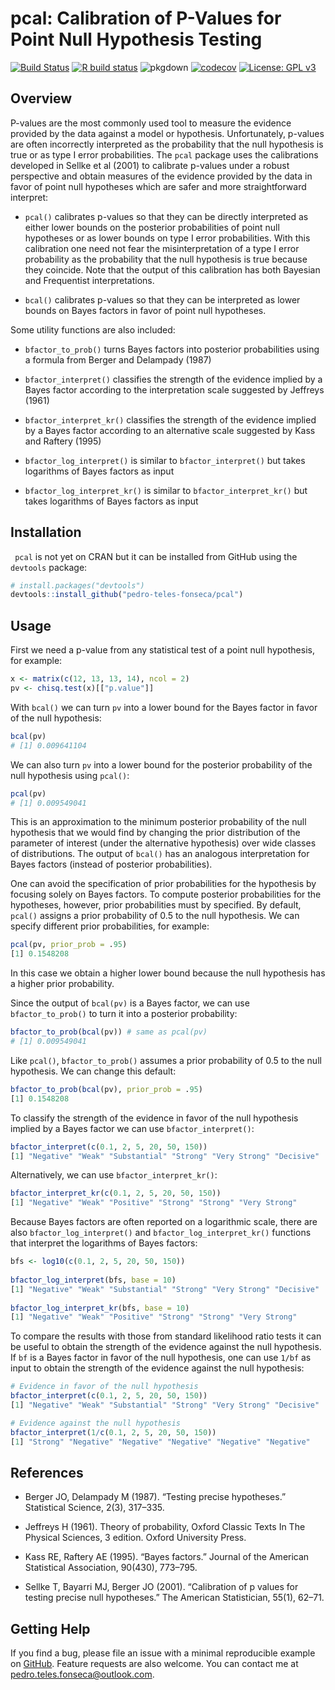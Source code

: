 # pcal: Calibration of P-Values for Point Null Hypothesis Testing

<!-- badges: start -->

[![Build Status](https://travis-ci.org/pedro-teles-fonseca/pcal.svg?branch=master)](https://travis-ci.org/pedro-teles-fonseca/pcal) [![R build status](https://github.com/pedro-teles-fonseca/pcal/workflows/R-CMD-check/badge.svg)](https://github.com/pedro-teles-fonseca/pcal/actions)
![pkgdown](https://github.com/pedro-teles-fonseca/pcal/workflows/pkgdown/badge.svg)
[![codecov](https://codecov.io/gh/pedro-teles-fonseca/pcal/branch/master/graph/badge.svg)](https://codecov.io/gh/pedro-teles-fonseca/pcal)
[![License: GPL v3](https://img.shields.io/badge/License-GPLv3-blue.svg)](https://www.gnu.org/licenses/gpl-3.0)

<!-- badges: end -->

## Overview

P-values are the most commonly used tool to measure the evidence provided by the data against a model or hypothesis. Unfortunately, p-values are often incorrectly interpreted as the probability that the null hypothesis is true or as type I error probabilities. The `pcal` package uses the calibrations developed in Sellke et al (2001) to calibrate p-values under a robust perspective and obtain measures of the evidence provided by the data in favor of point null hypotheses which are safer and more straightforward interpret: 

* `pcal()` calibrates p-values so that they can be directly interpreted as either lower bounds on the posterior probabilities of point null hypotheses or as lower bounds on type I error probabilities. With this calibration one need not fear the misinterpretation of a type I error probability as the probability that the null hypothesis is true because they coincide. Note that the output of this calibration has both Bayesian and Frequentist interpretations.
   
* `bcal()` calibrates p-values so that they can be interpreted as lower bounds on Bayes factors in favor of point null hypotheses.

Some utility functions are also included:

* `bfactor_to_prob()` turns Bayes factors into posterior probabilities using a formula from Berger and Delampady (1987)
  
* `bfactor_interpret()` classifies the strength of the evidence implied by a Bayes factor according to the interpretation scale suggested by Jeffreys (1961)
  
* `bfactor_interpret_kr()` classifies the strength of the evidence implied by a Bayes factor according to an alternative scale suggested by Kass and Raftery (1995)
  
* `bfactor_log_interpret()` is similar to `bfactor_interpret()` but takes logarithms of Bayes factors as input

* `bfactor_log_interpret_kr()` is similar to `bfactor_interpret_kr()` but takes logarithms of Bayes factors as input
     
## Installation

``` pcal``` is not yet on CRAN but it can be installed from GitHub using the ```devtools``` package:

```r
# install.packages("devtools")
devtools::install_github("pedro-teles-fonseca/pcal")
```

## Usage 

First we need a p-value from any statistical test of a point null hypothesis, for example:

```r
x <- matrix(c(12, 13, 13, 14), ncol = 2)
pv <- chisq.test(x)[["p.value"]]
```

With `bcal()` we can turn `pv` into a lower bound for the Bayes factor in favor of the null hypothesis:

```r
bcal(pv)
# [1] 0.009641104
```

We can also turn `pv` into a lower bound for the posterior probability of the null hypothesis using `pcal()`:

```r
pcal(pv)
# [1] 0.009549041
```
This is an approximation to the minimum posterior probability of the null hypothesis that we would find by changing the prior distribution of the parameter of interest (under the alternative hypothesis) over wide classes of distributions. The output of `bcal()` has an analogous interpretation for Bayes factors (instead of posterior probabilities).

One can avoid the specification of prior probabilities for the hypothesis by focusing solely on Bayes factors. To compute posterior probabilities for the hypotheses, however, prior probabilities must by specified. By default, `pcal()` assigns a prior probability of 0.5 to the null hypothesis. We can specify different prior probabilities, for example:

```r
pcal(pv, prior_prob = .95)
[1] 0.1548208
```
In this case we obtain a higher lower bound because the null hypothesis has a higher prior probability.

Since the output of `bcal(pv)` is a Bayes factor, we can use `bfactor_to_prob()` to turn it into a posterior probability:

```r
bfactor_to_prob(bcal(pv)) # same as pcal(pv)
# [1] 0.009549041
```

Like `pcal()`, `bfactor_to_prob()` assumes a prior probability of 0.5 to the null hypothesis. We can change this default:

```r
bfactor_to_prob(bcal(pv), prior_prob = .95)
[1] 0.1548208
```

To classify the strength of the evidence in favor of the null hypothesis implied by a Bayes factor we can use `bfactor_interpret()`:

```r 
bfactor_interpret(c(0.1, 2, 5, 20, 50, 150))
[1] "Negative" "Weak" "Substantial" "Strong" "Very Strong" "Decisive" 
```
 
 Alternatively, we can use `bfactor_interpret_kr()`:

 ```r
bfactor_interpret_kr(c(0.1, 2, 5, 20, 50, 150))
[1] "Negative" "Weak" "Positive" "Strong" "Strong" "Very Strong"
 ```
Because Bayes factors are often reported on a logarithmic scale, there are also `bfactor_log_interpret()` and `bfactor_log_interpret_kr()` functions that interpret the logarithms of Bayes factors:

```r
bfs <- log10(c(0.1, 2, 5, 20, 50, 150))
 
bfactor_log_interpret(bfs, base = 10)
[1] "Negative" "Weak" "Substantial" "Strong" "Very Strong" "Decisive"   
 
bfactor_log_interpret_kr(bfs, base = 10)
[1] "Negative" "Weak" "Positive" "Strong" "Strong" "Very Strong"
```

To compare the results with those from standard likelihood ratio tests it can be useful to obtain the strength of the evidence against the null hypothesis. If `bf` is a Bayes factor in favor  of the null hypothesis, one can use `1/bf` as input to obtain the strength of the evidence against the null hypothesis:
 
 ```r
# Evidence in favor of the null hypothesis
bfactor_interpret(c(0.1, 2, 5, 20, 50, 150))
[1] "Negative" "Weak" "Substantial" "Strong" "Very Strong" "Decisive"   
 
# Evidence against the null hypothesis
bfactor_interpret(1/c(0.1, 2, 5, 20, 50, 150))
[1] "Strong" "Negative" "Negative" "Negative" "Negative" "Negative"
```

## References 

* Berger JO, Delampady M (1987). “Testing precise hypotheses.” Statistical Science, 2(3), 317–335.

* Jeffreys H (1961). Theory of probability, Oxford Classic Texts In The Physical Sciences, 3 edition. Oxford University Press.

* Kass RE, Raftery AE (1995). “Bayes factors.” Journal of the American Statistical Association, 90(430), 773–795.

* Sellke T, Bayarri MJ, Berger JO (2001). “Calibration of p values for testing precise null hypotheses.” The American Statistician, 55(1), 62–71.

## Getting Help

If you find a bug, please file an issue with a minimal reproducible example on
[GitHub](https://github.com/pedro-teles-fonseca/pcal/issues). Feature requests are also welcome. You can contact me at pedro.teles.fonseca@outlook.com.
